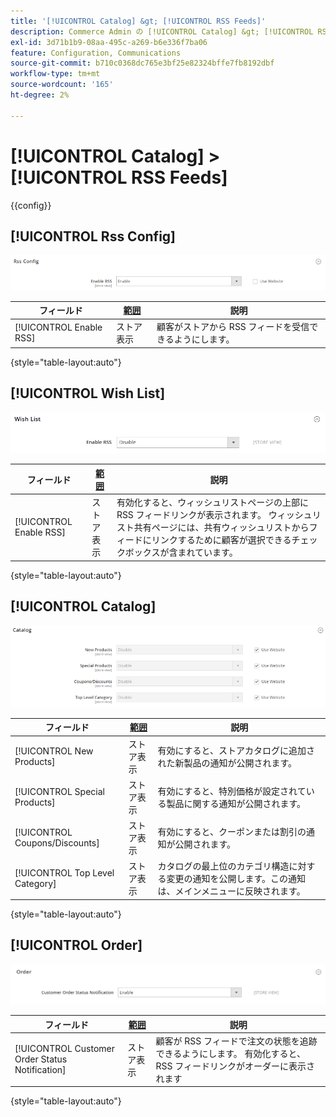 ```yaml
---
title: '[!UICONTROL Catalog] &gt; [!UICONTROL RSS Feeds]'
description: Commerce Admin の [!UICONTROL Catalog] &gt; [!UICONTROL RSS Feeds] ページで設定を確認します。
exl-id: 3d71b1b9-08aa-495c-a269-b6e336f7ba06
feature: Configuration, Communications
source-git-commit: b710c0368dc765e3bf25e82324bffe7fb8192dbf
workflow-type: tm+mt
source-wordcount: '165'
ht-degree: 2%

---
```


# [!UICONTROL Catalog] > [!UICONTROL RSS Feeds]

{{config}}

## [!UICONTROL Rss Config]

![Rss 設定 ](./assets/rss-feeds-rss-config.png)<!-- zoom -->

<!-- [Rss Config](https://docs.magento.com/user-guide/marketing/rss-feed.html) -->

| フィールド | [ 範囲 ](../../getting-started/websites-stores-views.md#scope-settings) | 説明 |
|--- |--- |--- |
| [!UICONTROL Enable RSS] | ストア表示 | 顧客がストアから RSS フィードを受信できるようにします。 |

{style="table-layout:auto"}

## [!UICONTROL Wish List]

![ ウィッシュリスト ](./assets/rss-feeds-wishlist.png)<!-- zoom -->

<!-- [Wish List](https://docs.magento.com/user-guide/marketing/wishlists.html) -->

| フィールド | [ 範囲 ](../../getting-started/websites-stores-views.md#scope-settings) | 説明 |
|--- |--- |--- |
| [!UICONTROL Enable RSS] | ストア表示 | 有効化すると、ウィッシュリストページの上部に RSS フィードリンクが表示されます。 ウィッシュリスト共有ページには、共有ウィッシュリストからフィードにリンクするために顧客が選択できるチェックボックスが含まれています。 |

{style="table-layout:auto"}

## [!UICONTROL Catalog]

![ カタログ ](./assets/rss-feeds-catalog.png)<!-- zoom -->

<!-- [Catalog](https://docs.magento.com/user-guide/catalog/catalog-menu.html) -->

| フィールド | [ 範囲 ](../../getting-started/websites-stores-views.md#scope-settings) | 説明 |
|--- |--- |--- |
| [!UICONTROL New Products] | ストア表示 | 有効にすると、ストアカタログに追加された新製品の通知が公開されます。 |
| [!UICONTROL Special Products] | ストア表示 | 有効にすると、特別価格が設定されている製品に関する通知が公開されます。 |
| [!UICONTROL Coupons/Discounts] | ストア表示 | 有効にすると、クーポンまたは割引の通知が公開されます。 |
| [!UICONTROL Top Level Category] | ストア表示 | カタログの最上位のカテゴリ構造に対する変更の通知を公開します。この通知は、メインメニューに反映されます。 |

{style="table-layout:auto"}

## [!UICONTROL Order]

![ 順序 ](./assets/rss-feeds-order.png)<!-- zoom -->

<!-- [Order](https://docs.magento.com/user-guide/sales/order-status-notification.html) -->

| フィールド | [ 範囲 ](../../getting-started/websites-stores-views.md#scope-settings) | 説明 |
|--- |--- |--- |
| [!UICONTROL Customer Order Status Notification] | ストア表示 | 顧客が RSS フィードで注文の状態を追跡できるようにします。 有効化すると、RSS フィードリンクがオーダーに表示されます |

{style="table-layout:auto"}
